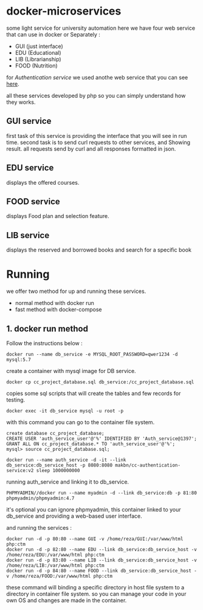# docker-microservices
some light service for university automation
here we have four web service that can use in docker or Separately :
- GUI (just interface)
- EDU (Educational)
- LIB (Librarianship)
- FOOD (Nutrition)

for *Authentication service* we used anothe web service that you can see [here](https://github.com/makbn/authentication-service).

all these services developed by php so you can simply understand how they works.
## GUI service
first task of this service is providing the interface that you will see in run time.
second task is to send curl requests to other services, and Showing result. all requests send by curl and all responses formatted in json.

## EDU service
displays the offered courses.

## FOOD service
displays Food plan and selection feature.

## LIB service
displays the reserved and borrowed books and search for a specific book

# Running
we offer two method for up and running these services.
- normal method with docker run
- fast method with docker-compose

## 1. docker run method
Follow the instructions below :

```
docker run --name db_service -e MYSQL_ROOT_PASSWORD=qwer1234 -d mysql:5.7
```
create a container with mysql image for DB service.

```
docker cp cc_project_database.sql db_service:/cc_project_database.sql
```
copies some sql scripts that will create the tables and few records for testing.

```
docker exec -it db_service mysql -u root -p
```
with this command you can go to the container file system.

```
create database cc_project_database;
CREATE USER 'auth_service_user'@'%' IDENTIFIED BY 'Auth_service@1397';
GRANT ALL ON cc_project_database.* TO 'auth_service_user'@'%';
mysql> source cc_project_database.sql;
```


```
docker run --name auth_service -d -it --link db_service:db_service_host -p 8080:8080 makbn/cc-authentication-service:v2 sleep 1000000000
```
running auth_service and linking it to db_service.

```
PHPMYADMIN//docker run --name myadmin -d --link db_service:db -p 81:80 phpmyadmin/phpmyadmin:4.7
```
it's optional you can ignore phpmyadmin, this container linked to your db_service and providing a web-based user interface.


and running the services : 

```
docker run -d -p 80:80 --name GUI -v /home/reza/GUI:/var/www/html php:ctm
docker run -d -p 82:80 --name EDU --link db_service:db_service_host -v /home/reza/EDU:/var/www/html php:ctm
docker run -d -p 83:80 --name LIB --link db_service:db_service_host -v /home/reza/LIB:/var/www/html php:ctm
docker run -d -p 84:80 --name FOOD --link db_service:db_service_host -v /home/reza/FOOD:/var/www/html php:ctm
```
these command will binding a specific directory in host file system to a directory in container file system. so you can manage your code in your own OS and changes are made in the container.



